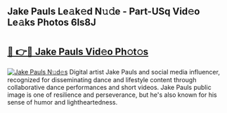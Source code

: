 ## Jake Pauls Le𝚊k𝚎d N𝚞𝚍e - Part-USq Vid𝚎o Le𝚊ks Photos 6ls8J

# <h2><a href="http://fbepmxg.evod.top/?m=Jake+Pauls">🔗 👉🔴 Jake Pauls Vid𝚎o Ph𝚘t𝚘s</a></h2>

[![Jake Pauls N𝚞d𝚎s](https://i.imgur.com/8V9OHl7.gif)](http://fbepmxg.evod.top/?m=Jake+Pauls)
Digital artist Jake Pauls and social media influencer, recognized for disseminating dance and lifestyle content through collaborative dance performances and short videos. Jake Pauls public image is one of resilience and perseverance, but he's also known for his sense of humor and lightheartedness. 
